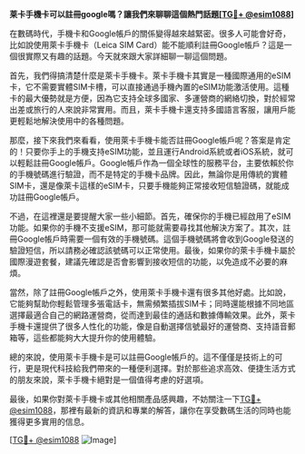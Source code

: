 **莱卡手機卡可以註冊google嗎？讓我們來聊聊這個熱門話題[[TG💪+ @esim1088](https://t.me/s/esim1088)]**

在數碼時代，手機卡和Google帳戶的關係變得越來越緊密。很多人可能會好奇，比如說使用萊卡手機卡（Leica SIM Card）能不能順利註冊Google帳戶？這是一個很實際又有趣的話題。今天就來跟大家詳細聊一聊這個問題。

首先，我們得搞清楚什麼是萊卡手機卡。萊卡手機卡其實是一種國際通用的eSIM卡，它不需要實體SIM卡槽，可以直接通過手機內置的eSIM功能激活使用。這種卡的最大優勢就是方便，因為它支持全球多國家、多運營商的網絡切換，對於經常出差或旅行的人來說非常實用。而且，萊卡手機卡還支持多國語言客服，讓用戶能更輕鬆地解決使用中的各種問題。

那麼，接下來我們來看看，使用萊卡手機卡能否註冊Google帳戶呢？答案是肯定的！只要你手上的手機支持eSIM功能，並且運行Android系統或者iOS系統，就可以輕鬆註冊Google帳戶。Google帳戶作為一個全球性的服務平台，主要依賴於你的手機號碼進行驗證，而不是特定的手機卡品牌。因此，無論你是用傳統的實體SIM卡，還是像萊卡這樣的eSIM卡，只要手機能夠正常接收短信驗證碼，就能成功註冊Google帳戶。

不過，在這裡還是要提醒大家一些小細節。首先，確保你的手機已經啟用了eSIM功能。如果你的手機不支援eSIM，那可能就需要尋找其他解決方案了。其次，註冊Google帳戶時需要一個有效的手機號碼。這個手機號碼將會收到Google發送的驗證短信，所以請務必確認該號碼可以正常使用。最後，如果你的萊卡手機卡屬於國際漫遊套餐，建議先確認是否會影響到接收短信的功能，以免造成不必要的麻煩。

當然，除了註冊Google帳戶之外，使用萊卡手機卡還有很多其他好處。比如說，它能夠幫助你輕鬆管理多張電話卡，無需頻繁插拔SIM卡；同時還能根據不同地區選擇最適合自己的網路運營商，從而達到最佳的通話和數據傳輸效果。此外，萊卡手機卡還提供了很多人性化的功能，像是自動選擇信號最好的運營商、支持語音郵箱等，這些都能夠大大提升你的使用體驗。

總的來說，使用萊卡手機卡是可以註冊Google帳戶的。這不僅僅是技術上的可行，更是現代科技給我們帶來的一種便利選擇。對於那些追求高效、便捷生活方式的朋友來說，萊卡手機卡絕對是一個值得考慮的好選項。

最後，如果你對萊卡手機卡或其他相關產品感興趣，不妨關注一下[TG💪+ @esim1088](https://t.me/s/esim1088)，那裡有最新的資訊和專業的解答，讓你在享受數碼生活的同時也能獲得更多實用的信息。

[[TG💪+ @esim1088](https://t.me/s/esim1088) ![Image](https://i.postimg.cc/4NQfJmqS/Snipaste-2025-05-13-00-14-12.png)]